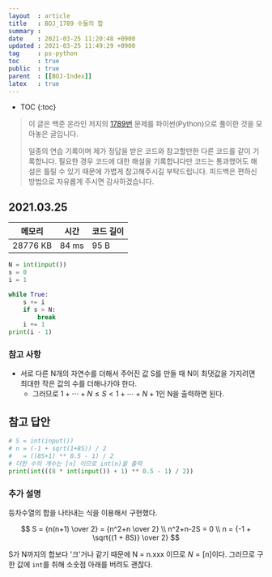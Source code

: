 ```yaml
---
layout  : article
title   : BOJ_1789 수들의 합
summary : 
date    : 2021-03-25 11:20:48 +0900
updated : 2021-03-25 11:49:29 +0900
tag     : ps-python
toc     : true
public  : true
parent  : [[BOJ-Index]]
latex   : true
---
```

* TOC
{:toc}

>이 글은 백준 온라인 저지의 [1789번](https://www.acmicpc.net/problem/1789) 문제를 파이썬(Python)으로 풀이한 것을 모아놓은 글입니다.
>
> 일종의 연습 기록이며 제가 정답을 받은 코드와 참고할만한 다른 코드를 같이 기록합니다. 필요한 경우 코드에 대한 해설을 기록합니다만 코드는 통과했어도 해설은 틀릴 수 있기 때문에 가볍게 참고해주시길 부탁드립니다. 피드백은 편하신 방법으로 자유롭게 주시면 감사하겠습니다.

## 2021.03.25

| 메모리    | 시간  | 코드 길이 |
| --------- | ----- | --------- |
| 28776 KB  | 84 ms | 95 B      |

```python
N = int(input())
s = 0
i = 1

while True:
    s += i
    if s > N:
        break
    i += 1
print(i - 1)
```

### 참고 사항

* 서로 다른 N개의 자연수를 더해서 주어진 값 S를 만들 때 N이 최댓값을 가지려면 최대한 작은 값의 수를 더해나가야 한다.
    * 그러므로 $1 + \cdots + N \le S \lt 1 + \cdots + N + 1$인 N을 출력하면 된다.

## 참고 답안

```python
# S = int(input())
# n = (-1 + sqrt(1+8S)) / 2
#   = ((8S+1) ** 0.5 - 1) / 2
# 더한 수의 개수는 [n] 이므로 int(n)을 출력
print(int(((8 * int(input()) + 1) ** 0.5 - 1) / 2))
```

### 추가 설명

등차수열의 합을 나타내는 식을 이용해서 구현했다.

$$
S = {n(n+1) \over 2} = {n^2+n \over 2} \\
n^2+n-2S = 0 \\
n = {-1 + \sqrt{(1 + 8S)} \over 2}
$$

S가 N까지의 합보다 '크'거나 같기 때문에 $\text{N = n.xxx}$ 이므로 $N = [n]$이다. 그러므로 구한 값에 `int`를 취해 소숫점 아래를 버려도 괜찮다.
